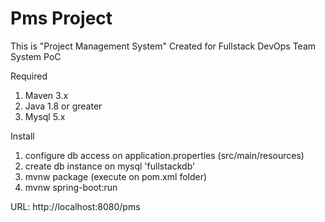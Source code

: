 # Pms Project

This is "Project Management System" Created for Fullstack DevOps Team System PoC

Required
1. Maven 3.x
2. Java 1.8 or greater
3. Mysql 5.x 

Install
1. configure db access on application.properties (src/main/resources)
2. create db instance on mysql 'fullstackdb'
3. mvnw package (execute on pom.xml folder)
4. mvnw spring-boot:run

URL: http://localhost:8080/pms